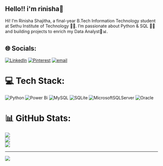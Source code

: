 ## Hello!! i'm rinisha👋

Hi! I’m Rinisha Shajitha, a final-year B.Tech Information Technology student at Sethu Institute of Technology 👩‍💻.
I’m passionate about Python & SQL 🐍💾 and building projects to enrich my Data Analyst🚀📊.

## 🌐 Socials:
[![LinkedIn](https://img.shields.io/badge/LinkedIn-%230077B5.svg?logo=linkedin&logoColor=white)](https://linkedin.com/in/https://www.linkedin.com/in/rinisha-shajitha-9aa24a286) [![Pinterest](https://img.shields.io/badge/Pinterest-%23E60023.svg?logo=Pinterest&logoColor=white)](https://pinterest.com/chexryyyy) [![email](https://img.shields.io/badge/Email-D14836?logo=gmail&logoColor=white)](mailto:rinishashajitha@gmail.com) 

# 💻 Tech Stack:
![Python](https://img.shields.io/badge/python-3670A0?style=for-the-badge&logo=python&logoColor=ffdd54) ![Power Bi](https://img.shields.io/badge/power_bi-F2C811?style=for-the-badge&logo=powerbi&logoColor=black) ![MySQL](https://img.shields.io/badge/mysql-4479A1.svg?style=for-the-badge&logo=mysql&logoColor=white) ![SQLite](https://img.shields.io/badge/sqlite-%2307405e.svg?style=for-the-badge&logo=sqlite&logoColor=white) ![MicrosoftSQLServer](https://img.shields.io/badge/Microsoft%20SQL%20Server-CC2927?style=for-the-badge&logo=microsoft%20sql%20server&logoColor=white) ![Oracle](https://img.shields.io/badge/Oracle-F80000?style=for-the-badge&logo=oracle&logoColor=white)
# 📊 GitHub Stats:
![](https://github-readme-stats.vercel.app/api?username=rinishashajitha&theme=dark&hide_border=false&include_all_commits=false&count_private=false)<br/>
![](https://nirzak-streak-stats.vercel.app/?user=rinishashajitha&theme=dark&hide_border=false)<br/>
![](https://github-readme-stats.vercel.app/api/top-langs/?username=rinishashajitha&theme=dark&hide_border=false&include_all_commits=false&count_private=false&layout=compact)

---
[![](https://visitcount.itsvg.in/api?id=rinishashajitha&icon=0&color=0)](https://visitcount.itsvg.in)

<!-- Proudly created with GPRM ( https://gprm.itsvg.in ) -->

